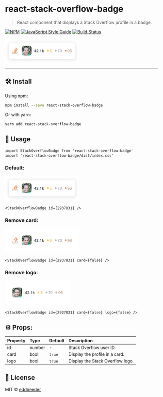 # react-stack-overflow-badge

> React component that displays a Stack Overflow profile in a badge.

[![NPM](https://img.shields.io/npm/v/react-stack-overflow-badge.svg)](https://www.npmjs.com/package/react-stack-overflow-badge) [![JavaScript Style Guide](https://img.shields.io/badge/code_style-standard-brightgreen.svg)](https://standardjs.com) [![Build Status](https://travis-ci.org/eddireeder/react-stack-overflow-badge.svg?branch=main)](https://travis-ci.org/eddireeder/react-stack-overflow-badge)

<img src="https://github.com/eddireeder/react-stack-overflow-badge/blob/main/example/demo/1.png?raw=true" height="80">

---

## 🛠 Install

Using npm:
```bash
npm install --save react-stack-overflow-badge
```

Or with yarn:
```bash
yarn add react-stack-overflow-badge
```

## 🚀 Usage

```tsx
import StackOverflowBadge from 'react-stack-overflow-badge'
import 'react-stack-overflow-badge/dist/index.css'
```

### Default:

<img src="https://github.com/eddireeder/react-stack-overflow-badge/blob/main/example/demo/1.png?raw=true" height="80">

```tsx
<StackOverflowBadge id={2937831} />
```

### Remove card:

<img src="https://github.com/eddireeder/react-stack-overflow-badge/blob/main/example/demo/2.png?raw=true" height="80">

```tsx
<StackOverflowBadge id={2937831} card={false} />
```

### Remove logo:

<img src="https://github.com/eddireeder/react-stack-overflow-badge/blob/main/example/demo/3.png?raw=true" height="80">

```tsx
<StackOverflowBadge id={2937831} card={false} logo={false} />
```

## ⚙️ Props:

| Property               | Type   | Default | Description                       |
| :--------------------- | :----- | :------ | :---------------------------------|
| id                     | number | -       | Stack Overflow user ID.           |
| card                   | bool   | `true`  | Display the profile in a card.    |
| logo                   | bool   | `true`  | Display the Stack Overflow logo.  |

## 📜 License

MIT © [eddireeder](https://github.com/eddireeder)
